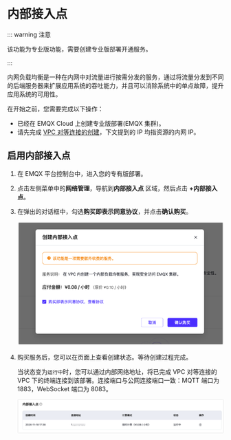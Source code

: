 # 内部接入点

::: warning 注意

该功能为专业版功能，需要创建专业版部署开通服务。

:::

内网负载均衡是一种在内网中对流量进行按需分发的服务，通过将流量分发到不同的后端服务器来扩展应用系统的吞吐能力，并且可以消除系统中的单点故障，提升应用系统的可用性。

在开始之前，您需要完成以下操作：

- 已经在 EMQX Cloud 上创建专业版部署(EMQX 集群)。
- 请先完成 [VPC 对等连接的创建](../deployments/vpc_peering.md)，下文提到的 IP 均指资源的内网 IP。

## 启用内部接入点

1. 在 EMQX 平台控制台中，进入您的专有版部署。

2. 点击左侧菜单中的**网络管理**，导航到**内部接入点** 区域，然后点击 **+内部接入点**。

3. 在弹出的对话框中，勾选**购买即表示同意协议**，并点击**确认购买**。

   ![img](./_assets/create_internal_endpoint_dedicated.png)

4. 购买服务后，您可以在页面上查看创建状态。等待创建过程完成。

   当状态变为`运行中`时，您可以通过内部网络地址，将已完成 VPC 对等连接的 VPC 下的终端连接到该部署。连接端口与公网连接端口一致：MQTT 端口为 1883，WebSocket 端口为 8083。

   [![intranet_lb_info](./_assets/intranet_lb_info_dedicated.png)](https://github.com/emqx/cloud-docs/blob/835ef16a66878bc91dfbdcd50dfd9510f52771c5/zh_CN/vas/_assets/intranet_lb_info_dedicated.png)
